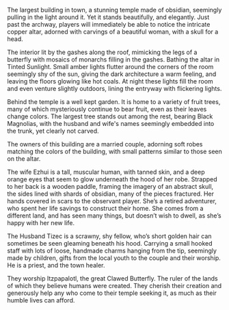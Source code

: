 
The largest building in town, a stunning temple made of obsidian, seemingly pulling in the light around it. Yet it stands beautifully, and elegantly. Just past the archway, players will immediately be able to notice the intricate copper altar, adorned with carvings of a beautiful woman, with a skull for a head. 

  

The interior lit by the gashes along the roof, mimicking the legs of a butterfly with mosaics of monarchs filling in the gashes. Bathing the altar in Tinted Sunlight. Small amber lights flutter around the corners of the room seemingly shy of the sun, giving the dark architecture a warm feeling, and leaving the floors glowing like hot coals. At night these lights fill the room and even venture slightly outdoors, lining the entryway with flickering lights.

  

Behind the temple is a well kept garden. It is home to a variety of fruit trees, many of which mysteriously continue to bear fruit, even as their leaves change colors. The largest tree stands out among the rest, bearing Black Magnolias, with the husband and wife's names seemingly embedded into the trunk, yet clearly not carved.   
  
The owners of this building are a married couple, adorning soft robes matching the colors of the building, with small patterns similar to those seen on the altar.  
  
The wife Ezhui is a tall, muscular human, with tanned skin, and a deep orange eyes that seem to glow underneath the hood of her robe. Strapped to her back is a wooden paddle, framing the imagery of an abstract skull, the sides lined with shards of obsidian, many of the pieces fractured. Her hands covered in scars to the observant player. She’s a retired adventurer, who spent her life savings to construct their home. She comes from a different land, and has seen many things, but doesn’t wish to dwell, as she’s happy with her new life.  
  
The Husband Tizec is a scrawny, shy fellow, who’s short golden hair can sometimes be seen gleaming beneath his hood. Carrying a small hooked staff with lots of loose, handmade charms hanging from the tip, seemingly made by children, gifts from the local youth to the couple and their worship. He is a priest, and the town healer. 

  

They worship Itzpapalotl, the great Clawed Butterfly. The ruler of the lands of which they believe humans were created. They cherish their creation and generously help any who come to their temple seeking it, as much as their humble lives can afford.